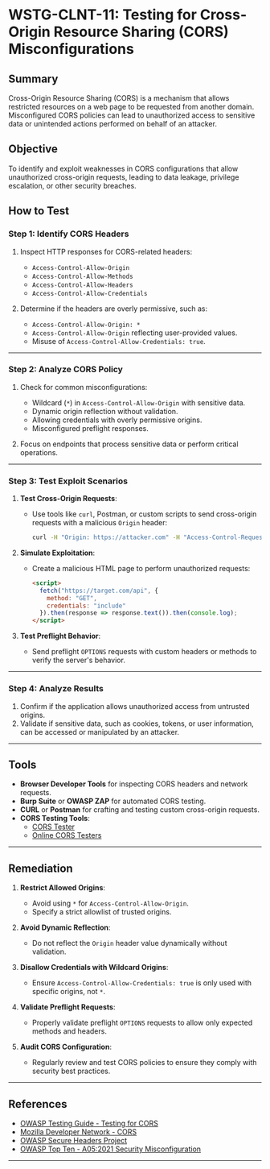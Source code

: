 # WSTG-CLNT-11: Testing for Cross-Origin Resource Sharing (CORS) Misconfigurations

## Summary

Cross-Origin Resource Sharing (CORS) is a mechanism that allows restricted resources on a web page to be requested from another domain. Misconfigured CORS policies can lead to unauthorized access to sensitive data or unintended actions performed on behalf of an attacker.

## Objective

To identify and exploit weaknesses in CORS configurations that allow unauthorized cross-origin requests, leading to data leakage, privilege escalation, or other security breaches.

## How to Test

### Step 1: Identify CORS Headers
1. Inspect HTTP responses for CORS-related headers:
   - `Access-Control-Allow-Origin`
   - `Access-Control-Allow-Methods`
   - `Access-Control-Allow-Headers`
   - `Access-Control-Allow-Credentials`

2. Determine if the headers are overly permissive, such as:
   - `Access-Control-Allow-Origin: *`
   - `Access-Control-Allow-Origin` reflecting user-provided values.
   - Misuse of `Access-Control-Allow-Credentials: true`.

---

### Step 2: Analyze CORS Policy
1. Check for common misconfigurations:
   - Wildcard (`*`) in `Access-Control-Allow-Origin` with sensitive data.
   - Dynamic origin reflection without validation.
   - Allowing credentials with overly permissive origins.
   - Misconfigured preflight responses.

2. Focus on endpoints that process sensitive data or perform critical operations.

---

### Step 3: Test Exploit Scenarios
1. **Test Cross-Origin Requests**:
   - Use tools like `curl`, Postman, or custom scripts to send cross-origin requests with a malicious `Origin` header:
     ```bash
     curl -H "Origin: https://attacker.com" -H "Access-Control-Request-Method: GET" -X OPTIONS https://target.com/api
     ```

2. **Simulate Exploitation**:
   - Create a malicious HTML page to perform unauthorized requests:
     ```html
     <script>
       fetch("https://target.com/api", {
         method: "GET",
         credentials: "include"
       }).then(response => response.text()).then(console.log);
     </script>
     ```

3. **Test Preflight Behavior**:
   - Send preflight `OPTIONS` requests with custom headers or methods to verify the server's behavior.

---

### Step 4: Analyze Results
1. Confirm if the application allows unauthorized access from untrusted origins.
2. Validate if sensitive data, such as cookies, tokens, or user information, can be accessed or manipulated by an attacker.

---

## Tools

- **Browser Developer Tools** for inspecting CORS headers and network requests.
- **Burp Suite** or **OWASP ZAP** for automated CORS testing.
- **CURL** or **Postman** for crafting and testing custom cross-origin requests.
- **CORS Testing Tools**:
  - [CORS Tester](https://github.com/s0md3v/Corsy)
  - [Online CORS Testers](https://www.test-cors.org)

---

## Remediation

1. **Restrict Allowed Origins**:
   - Avoid using `*` for `Access-Control-Allow-Origin`.
   - Specify a strict allowlist of trusted origins.

2. **Avoid Dynamic Reflection**:
   - Do not reflect the `Origin` header value dynamically without validation.

3. **Disallow Credentials with Wildcard Origins**:
   - Ensure `Access-Control-Allow-Credentials: true` is only used with specific origins, not `*`.

4. **Validate Preflight Requests**:
   - Properly validate preflight `OPTIONS` requests to allow only expected methods and headers.

5. **Audit CORS Configuration**:
   - Regularly review and test CORS policies to ensure they comply with security best practices.

---

## References

- [OWASP Testing Guide - Testing for CORS](https://owasp.org/www-project-testing/)
- [Mozilla Developer Network - CORS](https://developer.mozilla.org/en-US/docs/Web/HTTP/CORS)
- [OWASP Secure Headers Project](https://owasp.org/www-project-secure-headers/)
- [OWASP Top Ten - A05:2021 Security Misconfiguration](https://owasp.org/Top10/A05_2021-Security_Misconfiguration/)

---
